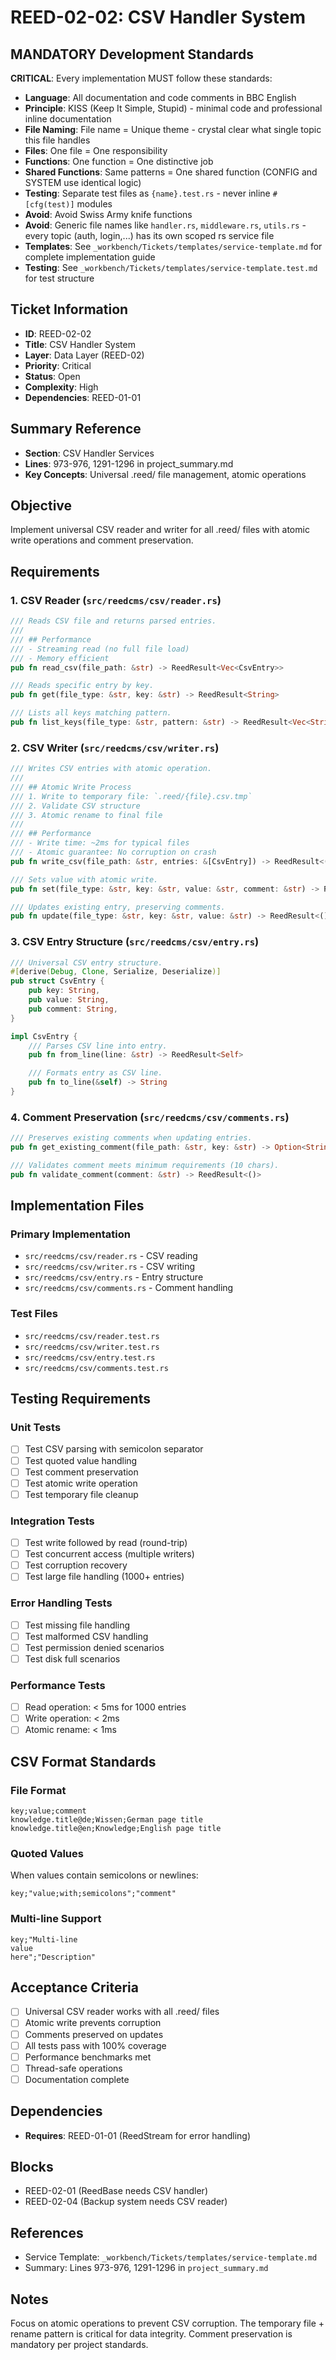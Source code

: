 # REED-02-02: CSV Handler System

## MANDATORY Development Standards

**CRITICAL**: Every implementation MUST follow these standards:

- **Language**: All documentation and code comments in BBC English
- **Principle**: KISS (Keep It Simple, Stupid) - minimal code and professional inline documentation
- **File Naming**: File name = Unique theme - crystal clear what single topic this file handles
- **Files**: One file = One responsibility
- **Functions**: One function = One distinctive job
- **Shared Functions**: Same patterns = One shared function (CONFIG and SYSTEM use identical logic)
- **Testing**: Separate test files as `{name}.test.rs` - never inline `#[cfg(test)]` modules
- **Avoid**: Avoid Swiss Army knife functions
- **Avoid**: Generic file names like `handler.rs`, `middleware.rs`, `utils.rs` - every topic (auth, login,...) has its own scoped rs service file
- **Templates**: See `_workbench/Tickets/templates/service-template.md` for complete implementation guide
- **Testing**: See `_workbench/Tickets/templates/service-template.test.md` for test structure

## Ticket Information
- **ID**: REED-02-02
- **Title**: CSV Handler System
- **Layer**: Data Layer (REED-02)
- **Priority**: Critical
- **Status**: Open
- **Complexity**: High
- **Dependencies**: REED-01-01

## Summary Reference
- **Section**: CSV Handler Services
- **Lines**: 973-976, 1291-1296 in project_summary.md
- **Key Concepts**: Universal .reed/ file management, atomic operations

## Objective
Implement universal CSV reader and writer for all .reed/ files with atomic write operations and comment preservation.

## Requirements

### 1. CSV Reader (`src/reedcms/csv/reader.rs`)

```rust
/// Reads CSV file and returns parsed entries.
///
/// ## Performance
/// - Streaming read (no full file load)
/// - Memory efficient
pub fn read_csv(file_path: &str) -> ReedResult<Vec<CsvEntry>>

/// Reads specific entry by key.
pub fn get(file_type: &str, key: &str) -> ReedResult<String>

/// Lists all keys matching pattern.
pub fn list_keys(file_type: &str, pattern: &str) -> ReedResult<Vec<String>>
```

### 2. CSV Writer (`src/reedcms/csv/writer.rs`)

```rust
/// Writes CSV entries with atomic operation.
///
/// ## Atomic Write Process
/// 1. Write to temporary file: `.reed/{file}.csv.tmp`
/// 2. Validate CSV structure
/// 3. Atomic rename to final file
///
/// ## Performance
/// - Write time: ~2ms for typical files
/// - Atomic guarantee: No corruption on crash
pub fn write_csv(file_path: &str, entries: &[CsvEntry]) -> ReedResult<()>

/// Sets value with atomic write.
pub fn set(file_type: &str, key: &str, value: &str, comment: &str) -> ReedResult<()>

/// Updates existing entry, preserving comments.
pub fn update(file_type: &str, key: &str, value: &str) -> ReedResult<()>
```

### 3. CSV Entry Structure (`src/reedcms/csv/entry.rs`)

```rust
/// Universal CSV entry structure.
#[derive(Debug, Clone, Serialize, Deserialize)]
pub struct CsvEntry {
    pub key: String,
    pub value: String,
    pub comment: String,
}

impl CsvEntry {
    /// Parses CSV line into entry.
    pub fn from_line(line: &str) -> ReedResult<Self>

    /// Formats entry as CSV line.
    pub fn to_line(&self) -> String
}
```

### 4. Comment Preservation (`src/reedcms/csv/comments.rs`)

```rust
/// Preserves existing comments when updating entries.
pub fn get_existing_comment(file_path: &str, key: &str) -> Option<String>

/// Validates comment meets minimum requirements (10 chars).
pub fn validate_comment(comment: &str) -> ReedResult<()>
```

## Implementation Files

### Primary Implementation
- `src/reedcms/csv/reader.rs` - CSV reading
- `src/reedcms/csv/writer.rs` - CSV writing
- `src/reedcms/csv/entry.rs` - Entry structure
- `src/reedcms/csv/comments.rs` - Comment handling

### Test Files
- `src/reedcms/csv/reader.test.rs`
- `src/reedcms/csv/writer.test.rs`
- `src/reedcms/csv/entry.test.rs`
- `src/reedcms/csv/comments.test.rs`

## Testing Requirements

### Unit Tests
- [ ] Test CSV parsing with semicolon separator
- [ ] Test quoted value handling
- [ ] Test comment preservation
- [ ] Test atomic write operation
- [ ] Test temporary file cleanup

### Integration Tests
- [ ] Test write followed by read (round-trip)
- [ ] Test concurrent access (multiple writers)
- [ ] Test corruption recovery
- [ ] Test large file handling (1000+ entries)

### Error Handling Tests
- [ ] Test missing file handling
- [ ] Test malformed CSV handling
- [ ] Test permission denied scenarios
- [ ] Test disk full scenarios

### Performance Tests
- [ ] Read operation: < 5ms for 1000 entries
- [ ] Write operation: < 2ms
- [ ] Atomic rename: < 1ms

## CSV Format Standards

### File Format
```csv
key;value;comment
knowledge.title@de;Wissen;German page title
knowledge.title@en;Knowledge;English page title
```

### Quoted Values
When values contain semicolons or newlines:
```csv
key;"value;with;semicolons";"comment"
```

### Multi-line Support
```csv
key;"Multi-line
value
here";"Description"
```

## Acceptance Criteria
- [ ] Universal CSV reader works with all .reed/ files
- [ ] Atomic write prevents corruption
- [ ] Comments preserved on updates
- [ ] All tests pass with 100% coverage
- [ ] Performance benchmarks met
- [ ] Thread-safe operations
- [ ] Documentation complete

## Dependencies
- **Requires**: REED-01-01 (ReedStream for error handling)

## Blocks
- REED-02-01 (ReedBase needs CSV handler)
- REED-02-04 (Backup system needs CSV reader)

## References
- Service Template: `_workbench/Tickets/templates/service-template.md`
- Summary: Lines 973-976, 1291-1296 in `project_summary.md`

## Notes
Focus on atomic operations to prevent CSV corruption. The temporary file + rename pattern is critical for data integrity. Comment preservation is mandatory per project standards.